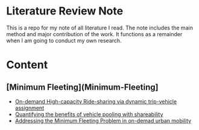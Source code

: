 Literature Review Note
======
This is a repo for my note of all literature I read. The note includes the main method and major contribution of the work. It functions as a remainder when I am going to conduct my own research.

# Content
## [Minimum Fleeting](Minimum-Fleeting]
- [On-demand High-capacity Ride-sharing via dynamic trip-vehicle assignment](Minimum-Fleeting/On-demand.md)
- [Quantifying the benefits of vehicle pooling with shareability](Minimum-Fleeting/Quantifying-shareability.md)
- [Addressing the Minimum Fleeting Problem in on-demad urban mobility](Minimum-Fleeting/Addressing-Minimum-Fleeting.md)
